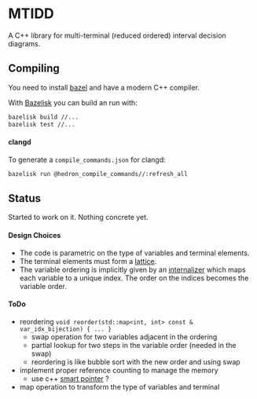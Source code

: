 # MTIDD

A C++ library for multi-terminal (reduced ordered) interval decision diagrams.

## Compiling

You need to install [bazel](https://bazel.build) and have a modern C++ compiler.

With [Bazelisk](https://github.com/bazelbuild/bazelisk) you can build an run with:
```sh
bazelisk build //...
bazelisk test //...
```

#### clangd

To generate a `compile_commands.json` for clangd:
```sh
bazelisk run @hedron_compile_commands//:refresh_all
```

## Status

Started to work on it.
Nothing concrete yet.

#### Design Choices

- The code is parametric on the type of variables and terminal elements.
- The terminal elements must form a [lattice](mtidd/lattice.h).
- The variable ordering is implicitly given by an [internalizer](mtidd/internalizer.h) which maps each variable to a unique index.
  The order on the indices becomes the variable order.

#### ToDo

- reordering `void reorder(std::map<int, int> const & var_idx_bijection) { ... }`
   * swap operation for two variables adjacent in the ordering
   * partial lookup for two steps in the variable order (needed in the swap)
   * reordering is like bubble sort with the new order and using swap
- implement proper reference counting to manage the memory
   * use c++ [smart pointer](https://en.cppreference.com/w/cpp/memory/shared_ptr) ?
- map operation to transform the type of variables and terminal
